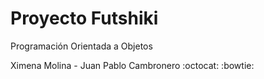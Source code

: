 # Proyecto Futshiki
Programación Orientada a Objetos

Ximena Molina - Juan Pablo Cambronero :octocat: :bowtie:

